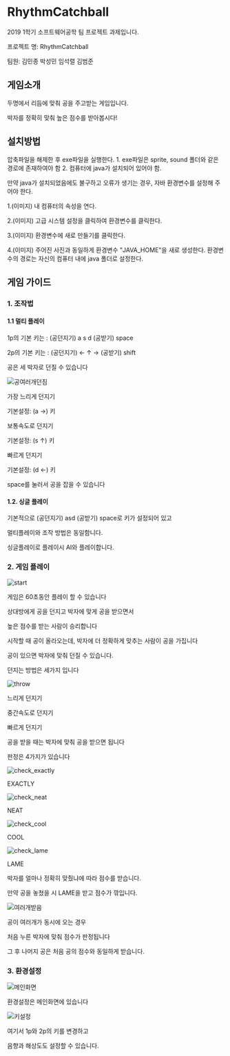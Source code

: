 # RhythmCatchball
2019 1학기 소프트웨어공학 팀 프로젝트 과제입니다. 

프로젝트 명: RhythmCatchball

팀원: 김민종 박성민 임석렬 김범준

## 게임소개

두명에서 리듬에 맞춰 공을 주고받는 게임입니다.

박자를 정확히 맞춰 높은 점수를 받아봅시다!

## 설치방법

압축파일을 해제한 후 exe파일을 실행한다.
    1. exe파일은 sprite, sound 폴더와 같은 경로에 존재하여야 함
    2. 컴퓨터에 java가 설치되어 있어야 함.

만약 java가 설치되었음에도 불구하고 오류가 생기는 경우, 자바 환경변수를 설정해 주어야 한다.

1.(이미지)
내 컴퓨터의 속성을 연다.

2.(이미지)
고급 시스템 설정을 클릭하여 환경변수를 클릭한다.

3.(이미지)
환경변수에 새로 만들기를 클릭한다.

4.(이미지)
주어진 사진과 동일하게 환경변수 "JAVA_HOME"을 새로 생성한다.
환경변수의 경로는 자신의 컴퓨터 내에 java 폴더로 설정한다.


## 게임 가이드
### 1. 조작법
#### 1.1 멀티 플레이

1p의 기본 키는 : (공던지기) a s d (공받기) space

2p의 기본 키는 : (공던지기) ← ↑ → (공받기) shift


공은 세 박자로 던질 수 있습니다

![공여러개던짐](https://user-images.githubusercontent.com/50068946/59751333-4a9f3c00-92bb-11e9-83a0-1dcb31546fd4.gif)

가장 느리게 던지기

  기본설정: (a →) 키


보통속도로 던지기

  기본설정: (s ↑) 키

빠르게 던지기

  기본설정: (d ←) 키

space를 눌러서 공을 잡을 수 있습니다



#### 1.2. 싱글 플레이
기본적으로 (공던지기) asd (공받기) space로 키가 설정되어 있고

멀티플레이와 조작 방법은 동일함니다. 

싱글플레이로 플레이시 AI와 플레이합니다. 





### 2. 게임 플레이
![start](https://user-images.githubusercontent.com/50068946/59751330-4a06a580-92bb-11e9-88ae-3d641ef0d80e.gif)

게임은 60초동안 플레이 할 수 있습니다

상대방에게 공을 던지고 박자에 맞게 공을 받으면서 

높은 점수를 받는 사람이 승리합니다

시작할 때 공이 올라오는데, 박자에 더 정확하게 맞추는 사람이 공을 가집니다



공이 있으면 박자에 맞춰 던질 수 있습니다. 

던지는 방법은 세가지 입니다

![throw](https://user-images.githubusercontent.com/50068946/59751331-4a06a580-92bb-11e9-9252-5ffeadc8bc94.gif)

느리게 던지기

중간속도로 던지기

빠르게 던지기


공을 받을 때는 박자에 맞춰 공을 받으면 됩니다

판정은 4가지가 있습니다

![check_exactly](https://user-images.githubusercontent.com/50068946/59751325-496e0f00-92bb-11e9-8b1c-6cfc7a579354.png)

EXACTLY

![check_neat](https://user-images.githubusercontent.com/50068946/59751327-496e0f00-92bb-11e9-8e37-f9044444e2e4.png)

NEAT

![check_cool](https://user-images.githubusercontent.com/50068946/59751324-48d57880-92bb-11e9-99fa-e85b518f43f3.png)

COOL

![check_lame](https://user-images.githubusercontent.com/50068946/59751326-496e0f00-92bb-11e9-98c9-c50b4489fd74.png)

LAME


박자를 얼마나 정확히 맞췄냐에 따라 점수를 받습니다.

만약 공을 놓쳤을 시 LAME을 받고 점수가 깎입니다.

![여러개받음](https://user-images.githubusercontent.com/50068946/59751336-4b37d280-92bb-11e9-94dd-cf7b59dfc6c6.gif)

공이 여러개가 동시에 오는 경우

처음 누른 박자에 맞춰 점수가 판정됩니다

그 후 나머지 공은 처음 공의 점수와 동일하게 받습니다. 


### 3. 환경설정
![메인화면](https://user-images.githubusercontent.com/50068946/59751335-4a9f3c00-92bb-11e9-9b4f-98988dc89903.PNG)

환경설정은 메인화면에 있습니다


![키설정](https://user-images.githubusercontent.com/50068946/59751338-4b37d280-92bb-11e9-92c1-0372ec55ea36.PNG)


여기서 1p와 2p의 키를 변경하고

음향과 해상도도 설정할 수 있습니다. 













